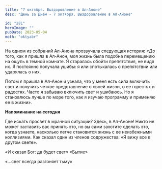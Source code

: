 ```yaml
---
title: "7 октября. Выздоровление в Ал-Аноне"
desc: "День за Днем - 7 октября. Выздоровление в Ал-Аноне"

id: "281"
heroImage: ""
pubDate: 2023-05-04
moth: "oktyabr"
---
```


На одном из собраний Ал-Анона прозвучала следующая история: «До того, как я
пришла в Ал-Анон, моя жизнь была подобна перемещению на ощупь в темной
комнате. Я старалась обойти препятствия, не видя их. Я постоянно получала
ушибы: я или спотыкалась о препятствии или ударялась о них.

Потом я пришла в Ал-Анон и узнала, что у меня есть сила включить свет и
получить четкое представление о своей жизни, о ее горестях и радостях. Часто я
забываю включить свет и ушибаюсь. Но я становлюсь лучше по море того, как я
изучаю программу и применяю ее в жизни».

**Напоминание на сегодня**

Где искать просвет в мрачной ситуации? Здесь, в Ал-Аноне! Никто не может
заставить вас принять это, но вы сами захотите сделать это, когда узнаете,
насколько легче становится жизнь с ее неизбежными коллизиями. Как сказал один
из членов содружества: «Я вижу все в другом свете».

«И сказал Бог: да будет свет» «Бытие»

«…свет всегда разгоняет тьму»
